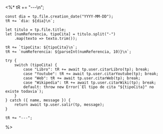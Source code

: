 <%* 
	tR += "---\n"; 

	const dia = tp.file.creation_date("YYYY-MM-DD");
	tR += `dia: ${dia}\n`;

	let titulo = tp.file.title;
	let [numReferencia, tipoCita] = titulo.split("-")
		.map(texto => texto.trim());
	
	tR += `tipoCita: ${tipoCita}\n`;
	tR += `numReferencia: ${parseInt(numReferencia, 10)}\n`;

	try {
		switch (tipoCita) {
			case "Libro": tR += await tp.user.citarLibro(tp); break;
			case "Youtube": tR += await tp.user.citarYoutube(tp); break;
			case "Web": tR += await tp.user.citarWeb(tp); break;
			case "Wikipedia": tR += await tp.user.citarWiki(tp); break;
			default: throw new Error(`El tipo de cita "${tipoCita}" no existe todavia`);
		}
	} catch ({ name, message }) {
		return await tp.user.salir(tp, message);
	}

	tR += "---";
%>